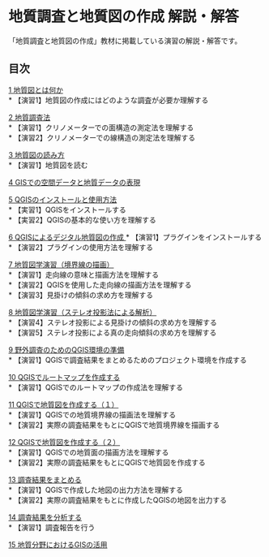 # 地質調査と地質図の作成 解説・解答

「地質調査と地質図の作成」教材に掲載している演習の解説・解答です。

## 目次 

[1 地質図とは何か](chapter01.md)  
    * 【演習1】地質図の作成にはどのような調査が必要か理解する  

[2 地質調査法](chapter02.md)  
    * 【演習1】クリノメーターでの面構造の測定法を理解する  
    * 【演習2】クリノメーターでの線構造の測定法を理解する  

[3 地質図の読み方](chapter03.md)  
    * 【演習1】地質図を読む  

[4 GISでの空間データと地質データの表現](chapter04.md)  

[5 QGISのインストールと使用方法](chapter05.md)  
    * 【実習1】QGISをインストールする  
    * 【実習2】QGISの基本的な使い方を理解する  

[6 QGISによるデジタル地質図の作成  ](chapter07.md)
    * 【演習1】プラグインをインストールする  
    * 【演習2】プラグインの使用方法を理解する  

[7 地質図学演習（境界線の描画）](chapter078.md)  
    * 【演習1】走向線の意味と描画方法を理解する  
    * 【演習2】QGISを使用した走向線の描画方法を理解する  
    * 【演習3】見掛けの傾斜の求め方を理解する  

[8 地質図学演習（ステレオ投影法による解析）](chapter08.md)  
    * 【演習4】ステレオ投影による見掛けの傾斜の求め方を理解する  
    * 【演習5】ステレオ投影による真の走向傾斜の求め方を理解する   

[9 野外調査のためのQGIS環境の準備](chapter09.md)  
    * 【演習1】QGISで調査結果をまとめるためのプロジェクト環境を作成する  

[10 QGISでルートマップを作成する](chapter10.md)  
    * 【演習1】QGISでのルートマップの作成法を理解する  

[11 QGISで地質図を作成する（１）](chapter11.md)  
    * 【演習1】QGISでの地質境界線の描画法を理解する  
    * 【演習2】実際の調査結果をもとにQGISで地質境界線を描画する  

[12 QGISで地質図を作成する（２）](chapter12.md)  
    * 【演習1】QGISでの地質面の描画方法を理解する  
    * 【演習2】実際の調査結果をもとにQGISで地質図を作成する    

[13 調査結果をまとめる](chapter13.md)  
    * 【演習1】QGISで作成した地図の出力方法を理解する  
    * 【演習2】実際の調査結果をもとに作成したQGISの地図を出力する  

[14 調査結果を分析する](chapter14.md)  
    * 【演習1】調査報告を行う  

[15 地質分野におけるGISの活用](chapter15.md)  
